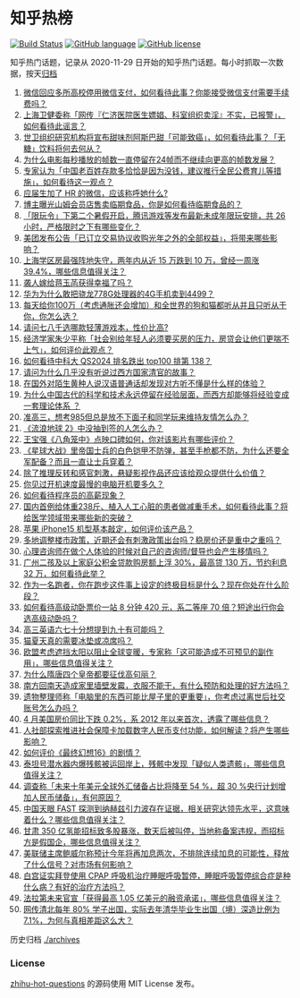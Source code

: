 # 知乎热榜
[![Build Status](https://github.com/ToWeLong/zhihu-hot-questions/workflows/CI/badge.svg)](https://github.com/ToWeLong/zhihu-hot-questions/actions)
[![GitHub language](https://img.shields.io/badge/language-golang-orange.svg)](https://golang.org/)
[![GitHub license](https://img.shields.io/github/license/ToWeLong/zhihu-hot-questions)](https://github.com/ToWeLong/zhihu-hot-questions/blob/main/LICENSE)

知乎热门话题，记录从 2020-11-29 日开始的知乎热门话题。每小时抓取一次数据，按天[归档](./archives)

<!-- BEGIN -->

1. [微信回应多所高校停用微信支付，如何看待此事？你能接受微信支付需要手续费吗？](https://www.zhihu.com/question/609374806)
1. [上海卫健委称「网传『仁济医院医生嫖娼、科室组织卖淫』不实，已报警」，如何看待此谣言？](https://www.zhihu.com/question/609373690)
1. [世卫组织研究机构将宣布甜味剂阿斯巴甜「可能致癌」，如何看待此事？「无糖」饮料将何去何从？](https://www.zhihu.com/question/609417354)
1. [为什么电影每秒播放的帧数一直停留在24帧而不继续向更高的帧数发展？](https://www.zhihu.com/question/281685561)
1. [专家认为「中国老百姓存款多恰恰是因为没钱，建议推行全民公费育儿等措施」，如何看待这一观点？](https://www.zhihu.com/question/609390380)
1. [应届生加了 HR 的微信，应该称呼她什么?](https://www.zhihu.com/question/520705594)
1. [博主曝光山姆会员店售卖临期食品，你是如何看待临期食品的？](https://www.zhihu.com/question/609391770)
1. [「限玩令」下第二个暑假开启，腾讯游戏等发布最新未成年限玩安排，共 26 小时，严格限时之下有哪些变化？](https://www.zhihu.com/question/609383172)
1. [美团发布公告「已订立交易协议收购光年之外的全部权益」，将带来哪些影响？](https://www.zhihu.com/question/609420800)
1. [上海学区房最强阵地失守，两年内从近 15 万跌到 10 万，曾经一周涨 39.4%，哪些信息值得关注？](https://www.zhihu.com/question/609355451)
1. [袭人嫁给蒋玉菡获得幸福了吗？](https://www.zhihu.com/question/608867428)
1. [华为为什么敢把骁龙778G处理器的4G手机卖到4499？](https://www.zhihu.com/question/608325072)
1. [每天给你100万（考虑通胀还会增加）和全世界的狗和猫都听从并且只听从于你，你怎么选？](https://www.zhihu.com/question/606648178)
1. [请问七八千选哪款轻薄游戏本，性价比高?](https://www.zhihu.com/question/604207522)
1. [经济学家朱少平称「社会别给年轻人必须要买房的压力，房贷会让他们更喘不上气」，如何评价此观点？](https://www.zhihu.com/question/609356792)
1. [如何看待中科大 QS2024 排名跌出 top100 排第 138？](https://www.zhihu.com/question/609135032)
1. [请问为什么几乎没有听说过西方国家清官的故事？](https://www.zhihu.com/question/608696611)
1. [在国外对陌生黄种人说汉语普通话却发现对方听不懂是什么样的体验？](https://www.zhihu.com/question/608412164)
1. [为什么中国古代的科学和技术永远停留在经验层面，而西方却能够将经验变成一套理论体系 ？](https://www.zhihu.com/question/608049709)
1. [准高三，想考985但总是放不下面子和同学玩来维持友情怎么办？](https://www.zhihu.com/question/608349485)
1. [《流浪地球 2》中没抽到签的人怎么办？](https://www.zhihu.com/question/580053079)
1. [王宝强《八角笼中》点映口碑如何，你对该影片有哪些评价？](https://www.zhihu.com/question/608000476)
1. [《星球大战》里帝国士兵的白色铠甲不防弹，甚至手枪都不防，为什么还要全军配备？而且一直让士兵穿着？](https://www.zhihu.com/question/445290525)
1. [除了推理反转和感官刺激，悬疑影视作品还应该给观众提供什么价值？](https://www.zhihu.com/question/607977985)
1. [你见过开机速度最慢的电脑开机要多久？](https://www.zhihu.com/question/607727520)
1. [如何看待程序员的高薪现象？](https://www.zhihu.com/question/602915311)
1. [国内首例给体重238斤、植入人工心脏的患者做减重手术，如何看待此事？将给医学领域带来哪些新的突破？](https://www.zhihu.com/question/609384771)
1. [苹果 iPhone15 机型基本敲定，如何评价该产品？](https://www.zhihu.com/question/601025532)
1. [多地调整楼市政策，近期还会有刺激政策出台吗？稳房价还是重中之重吗？](https://www.zhihu.com/question/609280802)
1. [心理咨询师在做个人体验的时候对自己的咨询师/督导也会产生移情吗？](https://www.zhihu.com/question/607512125)
1. [广州二孩及以上家庭公积金贷款购房额上浮 30%，最高贷 130 万，节约利息 32 万，如何看待此举？](https://www.zhihu.com/question/609178796)
1. [作为一名跑者，你在跑步这件事上设定的终极目标是什么？现在你处在什么阶段？](https://www.zhihu.com/question/609000307)
1. [如何看待高级动卧票价一站 8 分钟 420 元，系二等座 70 倍？短途出行你会选高级动卧吗？](https://www.zhihu.com/question/609342725)
1. [高三英语六七十分想提到九十有可能吗？](https://www.zhihu.com/question/609294499)
1. [猫夏天真的需要冰垫或凉席吗？](https://www.zhihu.com/question/279194051)
1. [欧盟考虑遮挡太阳以阻止全球变暖，专家称「这可能造成不可预见的副作用」，哪些信息值得关注？](https://www.zhihu.com/question/609213930)
1. [为什么隋唐四个皇帝都要征伐高句丽？](https://www.zhihu.com/question/20678173)
1. [南方回南天造成家里墙壁发霉，衣服不能干，有什么预防和处理的好方法吗？](https://www.zhihu.com/question/593552423)
1. [遗物整理师称「电脑里的东西可能比屋子里的更重要」，你考虑过离世后社交账号怎么办吗？](https://www.zhihu.com/question/609376098)
1. [4 月美国房价同比下跌 0.2%，系 2012 年以来首次，透露了哪些信息？](https://www.zhihu.com/question/609336361)
1. [人社部探索推进社会保障卡加载数字人民币支付功能，如何解读？将产生哪些影响？](https://www.zhihu.com/question/609334036)
1. [如何评价《最终幻想16》的剧情？](https://www.zhihu.com/question/608354579)
1. [泰坦号潜水器内爆残骸被运回岸上，残骸中发现「疑似人类遗骸」，哪些信息值得关注？](https://www.zhihu.com/question/609334039)
1. [调查称「未来十年美元全球外汇储备占比将降至 54 %，超 30 %央行计划增加人民币储备」，有何原因？](https://www.zhihu.com/question/609174009)
1. [中国天眼 FAST 探测到纳赫兹引力波存在证据，相关研究达领先水平，这意味着什么？哪些信息值得关注？](https://www.zhihu.com/question/609333015)
1. [甘肃 350 亿氢能招标致多股暴涨，数天后被叫停，当地称备案违规，而招标方是假国企，哪些信息值得关注？](https://www.zhihu.com/question/609164890)
1. [美联储主席鲍威尔称预计今年将再加息两次，不排除连续加息的可能性，释放了什么信号？对市场有何影响？](https://www.zhihu.com/question/609334016)
1. [白宫证实拜登使用 CPAP 呼吸机治疗睡眠呼吸暂停，睡眠呼吸暂停综合症是种什么病？有好的治疗方法吗？](https://www.zhihu.com/question/609350758)
1. [法拉第未来官宣「获得最高 1.05 亿美元的融资承诺」，哪些信息值得关注？](https://www.zhihu.com/question/609170839)
1. [网传清北每年 80% 学子出国，实际去年清华毕业生出国（境）深造比例为7.1%，为何与真相差距这么大？](https://www.zhihu.com/question/609195242)

<!-- END -->

历史归档 [./archives](./archives)


### License
[zhihu-hot-questions](https://github.com/towelong/zhihu-hot-questions) 的源码使用 MIT License 发布。